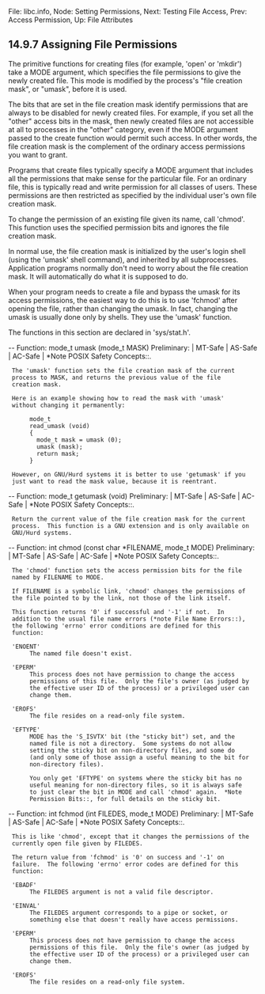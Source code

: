 File: libc.info,  Node: Setting Permissions,  Next: Testing File Access,  Prev: Access Permission,  Up: File Attributes

14.9.7 Assigning File Permissions
---------------------------------

The primitive functions for creating files (for example, 'open' or
'mkdir') take a MODE argument, which specifies the file permissions to
give the newly created file.  This mode is modified by the process's
"file creation mask", or "umask", before it is used.

   The bits that are set in the file creation mask identify permissions
that are always to be disabled for newly created files.  For example, if
you set all the "other" access bits in the mask, then newly created
files are not accessible at all to processes in the "other" category,
even if the MODE argument passed to the create function would permit
such access.  In other words, the file creation mask is the complement
of the ordinary access permissions you want to grant.

   Programs that create files typically specify a MODE argument that
includes all the permissions that make sense for the particular file.
For an ordinary file, this is typically read and write permission for
all classes of users.  These permissions are then restricted as
specified by the individual user's own file creation mask.

   To change the permission of an existing file given its name, call
'chmod'.  This function uses the specified permission bits and ignores
the file creation mask.

   In normal use, the file creation mask is initialized by the user's
login shell (using the 'umask' shell command), and inherited by all
subprocesses.  Application programs normally don't need to worry about
the file creation mask.  It will automatically do what it is supposed to
do.

   When your program needs to create a file and bypass the umask for its
access permissions, the easiest way to do this is to use 'fchmod' after
opening the file, rather than changing the umask.  In fact, changing the
umask is usually done only by shells.  They use the 'umask' function.

   The functions in this section are declared in 'sys/stat.h'.

 -- Function: mode_t umask (mode_t MASK)
     Preliminary: | MT-Safe | AS-Safe | AC-Safe | *Note POSIX Safety
     Concepts::.

     The 'umask' function sets the file creation mask of the current
     process to MASK, and returns the previous value of the file
     creation mask.

     Here is an example showing how to read the mask with 'umask'
     without changing it permanently:

          mode_t
          read_umask (void)
          {
            mode_t mask = umask (0);
            umask (mask);
            return mask;
          }

     However, on GNU/Hurd systems it is better to use 'getumask' if you
     just want to read the mask value, because it is reentrant.

 -- Function: mode_t getumask (void)
     Preliminary: | MT-Safe | AS-Safe | AC-Safe | *Note POSIX Safety
     Concepts::.

     Return the current value of the file creation mask for the current
     process.  This function is a GNU extension and is only available on
     GNU/Hurd systems.

 -- Function: int chmod (const char *FILENAME, mode_t MODE)
     Preliminary: | MT-Safe | AS-Safe | AC-Safe | *Note POSIX Safety
     Concepts::.

     The 'chmod' function sets the access permission bits for the file
     named by FILENAME to MODE.

     If FILENAME is a symbolic link, 'chmod' changes the permissions of
     the file pointed to by the link, not those of the link itself.

     This function returns '0' if successful and '-1' if not.  In
     addition to the usual file name errors (*note File Name Errors::),
     the following 'errno' error conditions are defined for this
     function:

     'ENOENT'
          The named file doesn't exist.

     'EPERM'
          This process does not have permission to change the access
          permissions of this file.  Only the file's owner (as judged by
          the effective user ID of the process) or a privileged user can
          change them.

     'EROFS'
          The file resides on a read-only file system.

     'EFTYPE'
          MODE has the 'S_ISVTX' bit (the "sticky bit") set, and the
          named file is not a directory.  Some systems do not allow
          setting the sticky bit on non-directory files, and some do
          (and only some of those assign a useful meaning to the bit for
          non-directory files).

          You only get 'EFTYPE' on systems where the sticky bit has no
          useful meaning for non-directory files, so it is always safe
          to just clear the bit in MODE and call 'chmod' again.  *Note
          Permission Bits::, for full details on the sticky bit.

 -- Function: int fchmod (int FILEDES, mode_t MODE)
     Preliminary: | MT-Safe | AS-Safe | AC-Safe | *Note POSIX Safety
     Concepts::.

     This is like 'chmod', except that it changes the permissions of the
     currently open file given by FILEDES.

     The return value from 'fchmod' is '0' on success and '-1' on
     failure.  The following 'errno' error codes are defined for this
     function:

     'EBADF'
          The FILEDES argument is not a valid file descriptor.

     'EINVAL'
          The FILEDES argument corresponds to a pipe or socket, or
          something else that doesn't really have access permissions.

     'EPERM'
          This process does not have permission to change the access
          permissions of this file.  Only the file's owner (as judged by
          the effective user ID of the process) or a privileged user can
          change them.

     'EROFS'
          The file resides on a read-only file system.

